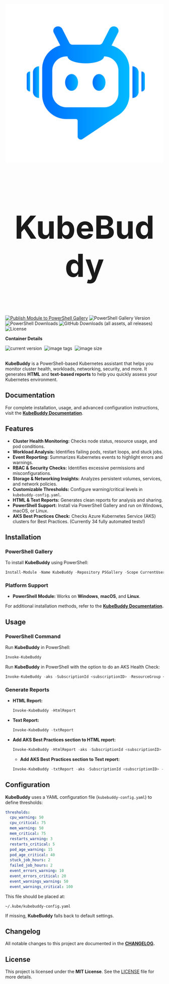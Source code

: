 <p align="center">
  <img src="./images/KubeBuddy.png" />
</p>

<h1 align="center" style="font-size: 100px;">
  <b>KubeBuddy</b>
</h1>

</br>

[![Publish Module to PowerShell Gallery](https://github.com/KubeDeckio/KubeBuddy/actions/workflows/publish-psgal.yml/badge.svg)](https://github.com/KubeDeckio/KubeBuddy/actions/workflows/publish-psgal.yml)
![PowerShell Gallery Version](https://img.shields.io/powershellgallery/v/KubeBuddy.svg)
![PowerShell Downloads](https://img.shields.io/powershellgallery/dt/KubeBuddy.svg)
![GitHub Downloads (all assets, all releases)](https://img.shields.io/github/downloads/kubedeckio/kubebuddy/total?logo=homebrew&logoColor=%23FBB040&label=Brew%20Downloads)
![License](https://img.shields.io/github/license/KubeDeckIo/KubeBuddy.svg)

**Container Details**

<!-- Option 2: flexbox for modern browsers -->
<div style="display: flex; gap: 0.5rem; align-items: center;">
  <img src="https://ghcr-badge.egpl.dev/kubedeckio/kubebuddy/latest_tag?color=%2344cc11&ignore=latest&label=current+version&trim=" alt="current version">
  <img src="https://ghcr-badge.egpl.dev/kubedeckio/kubebuddy/tags?color=%2344cc11&ignore=latest&n=3&label=image+tags&trim="         alt="image tags">
  <img src="https://ghcr-badge.egpl.dev/kubedeckio/kubebuddy/size?color=%2344cc11&tag=latest&label=image+size&trim="          alt="image size">
</div>

</br>

**KubeBuddy** is a PowerShell-based Kubernetes assistant that helps you monitor cluster health, workloads, networking, security, and more. It generates **HTML** and **text-based reports** to help you quickly assess your Kubernetes environment.

## Documentation

For complete installation, usage, and advanced configuration instructions, visit the **[KubeBuddy Documentation](https://kubebuddy.kubedeck.io)**.


## Features

- **Cluster Health Monitoring:** Checks node status, resource usage, and pod conditions.
- **Workload Analysis:** Identifies failing pods, restart loops, and stuck jobs.
- **Event Reporting:** Summarizes Kubernetes events to highlight errors and warnings.
- **RBAC & Security Checks:** Identifies excessive permissions and misconfigurations.
- **Storage & Networking Insights:** Analyzes persistent volumes, services, and network policies.
- **Customizable Thresholds:** Configure warning/critical levels in `kubebuddy-config.yaml`.
- **HTML & Text Reports:** Generates clean reports for analysis and sharing.
- **PowerShell Support:** Install via PowerShell Gallery and run on Windows, macOS, or Linux.
- **AKS Best Practices Check:** Checks Azure Kubernetes Service (AKS) clusters for Best Practices. (Currently 34 fully automated tests!)


## Installation

### **PowerShell Gallery**

To install **KubeBuddy** using PowerShell:

```powershell
Install-Module -Name KubeBuddy -Repository PSGallery -Scope CurrentUser
```

### **Platform Support**
- **PowerShell Module:** Works on **Windows**, **macOS**, and **Linux**.

For additional installation methods, refer to the **[KubeBuddy Documentation](https://kubebuddy.kubedeck.io).**


## Usage

### **PowerShell Command**
Run **KubeBuddy** in PowerShell:
```powershell
Invoke-KubeBuddy
```
Run **KubeBuddy** in PowerShell with the option to do an AKS Health Check:
```powershell
Invoke-KubeBuddy -aks -SubscriptionId <subscriptionID> -ResourceGroup <resourceGroup> -ClusterName <clusterName>
```

### **Generate Reports**
- **HTML Report:**
  ```powershell
  Invoke-KubeBuddy -HtmlReport
  ```
- **Text Report:**
  ```powershell
  Invoke-KubeBuddy -txtReport
  ```
- **Add AKS Best Practices section to HTML report:**
  ```powershell
  Invoke-KubeBuddy -HtmlReport -aks -SubscriptionId <subscriptionID> -ResourceGroup <resourceGroup> -ClusterName <clusterName>
  ```
  - **Add AKS Best Practices section to Text report:**
  ```powershell
  Invoke-KubeBuddy -txtReport -aks -SubscriptionId <subscriptionID> -ResourceGroup <resourceGroup> -ClusterName <clusterName>
  ```


## Configuration

**KubeBuddy** uses a YAML configuration file (`kubebuddy-config.yaml`) to define thresholds:

```yaml
thresholds:
  cpu_warning: 50
  cpu_critical: 75
  mem_warning: 50
  mem_critical: 75
  restarts_warning: 3
  restarts_critical: 5
  pod_age_warning: 15
  pod_age_critical: 40
  stuck_job_hours: 2
  failed_job_hours: 2
  event_errors_warning: 10
  event_errors_critical: 20
  event_warnings_warning: 50
  event_warnings_critical: 100
```

This file should be placed at:
```
~/.kube/kubebuddy-config.yaml
```

If missing, **KubeBuddy** falls back to default settings.


## Changelog

All notable changes to this project are documented in the **[CHANGELOG](./CHANGELOG.md).**


## License

This project is licensed under the **MIT License**. See the [LICENSE](./LICENSE) file for more details.

